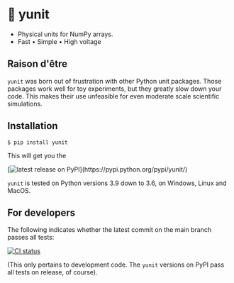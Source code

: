 # 📐 yunit

- Physical units for NumPy arrays.
- Fast • Simple • High voltage



## Raison d'être

`yunit` was born out of frustration with other Python unit packages.
Those packages work well for toy experiments, but they greatly slow down your code.
This makes their use unfeasible for even moderate scale scientific simulations.



## Installation

```
$ pip install yunit
```
This will get you the

[![latest release on PyPI](https://img.shields.io/pypi/v/yunit.svg?label=latest%20release%20on%20PyPI:)](https://pypi.python.org/pypi/yunit/)

`yunit` is tested on Python versions 3.9 down to 3.6, on Windows, Linux and MacOS.



## For developers

The following indicates whether the latest commit on the main branch passes all tests:

[![CI status](https://github.com/tfiers/yunit/workflows/CI/badge.svg)](https://github.com/tfiers/yunit/actions)

(This only pertains to development code. The `yunit` versions on PyPI
pass all tests on release, of course).
